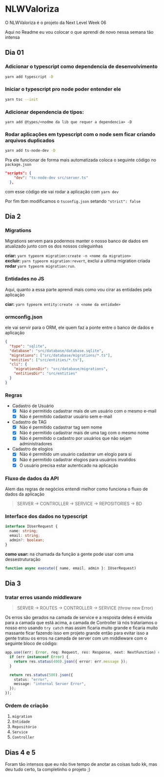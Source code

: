 # NLWValoriza

O NLWValoriza é o projeto da Next Level Week 06

Aqui no Readme eu vou colocar o que aprendi de novo nessa semana tão intensa

## Dia 01

### Adicionar o typescript como dependencia de desenvolvimento

```sh
yarn add typescript -D
```

### Iniciar o typescript pro node poder entender ele

```sh
yarn tsc --init
```

### Adicionar dependencia de tipos:

`yarn add @types/<nodme da lib que requer a dependencia> -D`

### Rodar aplicações em typescript com o node sem ficar criando arquivos duplicados

```sh
yarn add ts-node-dev -D
```

Pra ele funcionar de forma mais automatizada coloca o seguinte código no `package.json`

```json
"scripts": {
    "dev": "ts-node-dev src/server.ts"
  },
```

com esse código ele vai rodar a aplicação com `yarn dev`

Por fim tbm modificamos o `tsconfig.json` setando `"strict": false`

## Dia 2

### Migrations

Migrations servem para podermos manter o nosso banco de dados em atualizado junto com os dos nossos coleguinhas

**criar:** `yarn typeorm migration:create -n <nome da migration>`  
**excluir:** `yarn typeorm migration:revert`, exclui a ultima migration criada  
**rodar** `yarn typeorm migration:run`.

### Entidades no JS

Aqui, quanto a essa parte aprendi mais como vou cirar as entidades pela aplicação

**ciar:** `yarn typeorm entity:create -n <nome da entidade>`

### ormconfig.json

ele vai servir para o ORM, ele quem faz a ponte entre o banco de dados e aplicação

```json
{
  "type": "sqlite",
  "database": "src/database/database.sqlite",
  "migrations": ["src/database/migrations/*.ts"],
  "entities": ["src/entities/*.ts"],
  "cli": {
    "migrationsDir": "src/database/migrations",
    "entitiesDir": "src/entities"
  }
}
```

### Regras

- Cadastro de Usuário
  - [x] Não é permitido cadastrar mais de um usuário com o mesmo e-mail
  - [x] Não é permitido cadastrar usuário sem e-mail
- Cadastro de TAG
  - [x] Não é permitido cadastrar tag sem nome
  - [x] Não é permitido cadastrar mais de uma tag com o mesmo nome
  - [x] Não é permitido o cadastro por usuários que não sejam administradores
- Cadastro de elogíos
  - [x] Não é permitido um usuário cadastrar um elogío para si
  - [x] Não é permitido cadastrar elogios para usuários invalidos
  - [x] O usuário precisa estar autenticado na aplicação

### Fluxo de dados da API

Alem das regras de negócios entendi melhor como funciona o fluxo de dados da aplicação

> SERVER -> CONTROLLER -> SERVICE -> REPOSITORIES -> BD

### Interface dos dados no typescript

```ts
interface IUserRequest {
  name: string;
  email: string;
  admin?: boolean;
}
```

**como usar:** na chamada da função a gente pode usar com uma dessestruturação

```ts
function async execute({ name, email, admin }: IUserRequest)
```

## Dia 3

### tratar erros usando middleware

> SERVER -> ROUTES -> CONTROLLER -> SERVICE (throw new Error)

Os erros são gerados na camada de service e a resposta deles é emvida para a camada que está acima, a camada de Controller lá nós tratariamos o nosso erro usando `try catch` mas assim ficaria muito grande e ficaria muito massante ficar fazendo isso em projeto grande então para evitar isso a gente tratou os erros na camada de server com um middleware com o seguinte bloco de código:

```ts
app.use((err: Error, req: Request, res: Response, next: NextFunction) => {
  if (err instanceof Error) {
    return res.status(400).json({ error: err.message });
  }

  return res.status(500).json({
    status: "error",
    message: "internal Server Error",
  });
});
```

### Ordem de criação

1. `migration`
2. `Entidade`
3. `Repositório`
4. `Service`
5. `Controller`

## Dias 4 e 5

Foram tão intensos que eu não tive tempo de anotar as coisas tudo kk, mas deu tudo certo, ta completinho o projeto ;)
